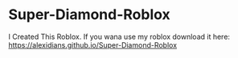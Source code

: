 # Super-Diamond-Roblox
I Created This Roblox. If you wana use my roblox download it here: https://alexidians.github.io/Super-Diamond-Roblox
